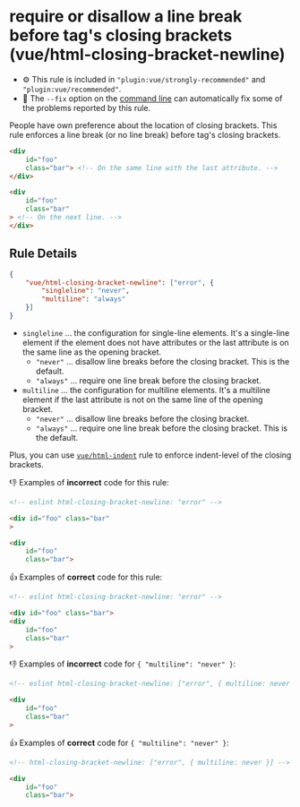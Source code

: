 # require or disallow a line break before tag's closing brackets (vue/html-closing-bracket-newline)

- :gear: This rule is included in `"plugin:vue/strongly-recommended"` and `"plugin:vue/recommended"`.
- :wrench: The `--fix` option on the [command line](https://eslint.org/docs/user-guide/command-line-interface#fixing-problems) can automatically fix some of the problems reported by this rule.

People have own preference about the location of closing brackets.
This rule enforces a line break (or no line break) before tag's closing brackets.

```html
<div
    id="foo"
    class="bar"> <!-- On the same line with the last attribute. -->
</div>

<div
    id="foo"
    class="bar"
> <!-- On the next line. -->
</div>
```

## Rule Details

```json
{
    "vue/html-closing-bracket-newline": ["error", {
        "singleline": "never",
        "multiline": "always"
    }]
}
```

- `singleline` ... the configuration for single-line elements. It's a single-line element if the element does not have attributes or the last attribute is on the same line as the opening bracket.
    - `"never"` ... disallow line breaks before the closing bracket. This is the default.
    - `"always"` ... require one line break before the closing bracket.
- `multiline` ... the configuration for multiline elements. It's a multiline element if the last attribute is not on the same line of the opening bracket.
    - `"never"` ... disallow line breaks before the closing bracket.
    - `"always"` ... require one line break before the closing bracket. This is the default.

Plus, you can use [`vue/html-indent`](./html-indent.md) rule to enforce indent-level of the closing brackets.

:-1: Examples of **incorrect** code for this rule:

```html
<!-- eslint html-closing-bracket-newline: "error" -->

<div id="foo" class="bar"
>

<div
    id="foo"
    class="bar">
```

:+1: Examples of **correct** code for this rule:

```html
<!-- eslint html-closing-bracket-newline: "error" -->

<div id="foo" class="bar">
<div
    id="foo"
    class="bar"
>
```

:-1: Examples of **incorrect** code for `{ "multiline": "never" }`:

```html
<!-- eslint html-closing-bracket-newline: ["error", { multiline: never }] -->

<div
    id="foo"
    class="bar"
>
```

:+1: Examples of **correct** code for `{ "multiline": "never" }`:

```html
<!-- html-closing-bracket-newline: ["error", { multiline: never }] -->

<div
    id="foo"
    class="bar">
```
